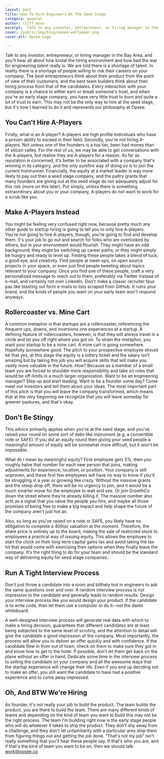 ```yaml
---
layout: post
title: How To Hire Engineers At The Seed Stage
category: general
author: cliff_moon
excerpt:  Talk to any investor, entrepreneur, or hiring manager in the Bay Area, and you'll hear all about how brutal the hiring environment and how bad the war for engineering talent really is.  We are told there is a shortage of talent.  In reality there is a shortage of people willing to risk their careers on your company.
cover: /public/img/blog/opsee-wallpaper.png
cover-alt: Opsee Logo

---
```


Talk to any investor, entrepreneur, or hiring manager in the Bay Area, and you'll hear all about how brutal the hiring environment and how bad the war for engineering talent really is.  We are told there is a shortage of talent.  In reality there is a shortage of people willing to risk their careers on your company.  The best entrepreneurs think about their product from the point of view of their customers, and the best team builders think about their hiring process from that of the candidates.  Every interaction with your company is a chance to either earn or break someone's trust, and when you're an early stage company, you have very little trust to burn and quite a lot of trust to earn.  This may not be the only way to hire at the seed stage, but it's how I learned to do it and represents our philosophy at Opsee.

## You Can't Hire A-Players

Firstly, what is an A-player?  A-players are high profile individuals who have a proven ability to exceed in their field.  Secondly, you're not hiring A-players.  Not unless one of the founders is a top tier, been had money titan of silicon valley.  For the rest of us, we may be able to get conversations with the A-players, but realize they are A-players for a reason.  As far as reputation is concerned, it's better to be associated with a company that's winning in its category, and the only surefire way of doing so is to join the current frontrunner.  Financially, the equity at a market leader is way more likely to pay out than a seed stage company, and the paltry grants that many founders are giving out at the seed stage do not adequately adjust for this risk (more on this later).  Put simply, unless there is something extraordinary about you or your company, A-players do not want to work for a scrub like you.

## Make A-Players Instead

You might be feeling very confused right now, because pretty much any other guide to startup hiring is going to tell you to only hire A-players.  You're not going to hire A-players, though, you're going to find and develop them.  It's your job to go out and search for folks who are overlooked by others, but in your environment would flourish.  They might have an odd background; they might be switching up career paths; or they might simply be hungry and ready to level up.  Finding these people takes a blend of luck, a good eye, and creativity.  Find people at meet-ups, on open source projects in your space, or even just find people tweeting about topics relevant to your company.  Once you find one of these people, craft a very personalized message to reach out to them, preferably via Twitter instead of e-mail, and certainly not over LinkedIn.  Don't make a classic recruiter faux pas like blasting out form e-mails to lists scraped from GitHub.  It ruins your brand, and the kinds of people you want on your early team won't respond anyways.

## Rollercoaster vs. Mine Cart

A common metaphor is that startups are a rollercoaster, referencing the frequent ups, downs, and inversions one experiences at a startup.  A defining feature of rollercoasters, however, is that they will always travel in a circle and let you off right where you got on.  To strain the metaphor, you want your startup to be a mine cart.  A mine cart is going somewhere.  Hopefully somewhere good.  The pitch to your prospective employee should be that yes, at this stage the equity is a lottery ticket and the salary isn't amazing but by taking this job you will acquire skills that will make you vastly more valuable in the future.  How?  Because as a member of a small team you are forced to shoulder more responsibility and take on roles that would be off-limits in a much larger organization.  Want to be an engineering manager?  Step up and start leading.  Want to be a founder some day?  Come meet our investors and tell them about your ideas.  The most important part of this pitch is that you will leave the company transformed, which means that at the very beginning we recognize that you will leave someday for greener pastures, and that's okay.

## Don't Be Stingy

This advice primarily applies when you're at the seed stage, and you've raised your round on some sort of debt-like instrument (e.g. a convertible note or SAFE).  If you did an equity round then giving your seed people a meaningful amount of equity will be somewhat more difficult, but it won't be impossible.

What do I mean by meaningful equity?  First employee gets 5%, then you roughly halve that number for each new person that joins, making adjustments for experience, location, or position.  Your company is still unproven, and these first few employees will have no way to know if you'll be struggling in a year or growing like crazy.  Without the massive grants and the steep drop off, there will be no urgency to join, and it would be a much smarter move for the employee to wait and see.  Or join GrowthCo down the street where they're already killing it.  The massive number also acts as a signal that you value the people you hire, and maybe all those promises of being free to make a big impact and help shape the future of the company aren't just hot air.

Also, so long as you've raised on a note or SAFE, you likely have no obligation to complete a 409(a) valuation at the moment.  Therefore, the share price is entirely up to the board, making the sale of restricted stock to employees a practical way of issuing equity.  This allows the employee to start the clock on their long term capital gains tax and avoid taking the tax hit that would come with exercising their options when they finally leave the company.  It's the right thing to do for your team and should be the standard way of delivering equity for seed stage companies.

## Run A Tight Interview Process

Don't just throw a candidate into a room and blithely trot in engineers to ask the same questions over and over.  A random interview process is not impressive to the candidate and generally leads to random results.  Design your interview process like you would design your product.  If the candidate is to write code, then let them use a computer to do it--not the damn whiteboard.

A well-designed interview process will generate real data with which to make a hiring decision, guarantees that different candidates are at least being subjected to the same level of scrutiny, and the attention to detail will give the candidate a good impression of the company.  Most importantly, the process will allow you to deliver an offer quickly and with confidence.  If the candidate flew in from out of town, check on them to make sure they got in and know how to get to the hotel.  If possible, don't let them get back on the plane without an offer in hand.  Dedicate some time in the interview process to selling the candidate on your company and all the awesome ways that the startup experience will change their life.  Even if you end up deciding not to make an offer, you still want the candidate to have had a positive experience and to come away impressed.

## Oh, And BTW We're Hiring

As founder, it's not really your job to build the product.  The team builds the product, you are there to build the team.  There are many different kinds of teams and depending on the kind of team you want to build this may not be the right process.  The team I'm building right now is the early stage people who will do whatever it takes to ship the product.  They don't shy away from a challenge, and they don't let unfamiliarity with a particular area stop them from figuring things out and getting the job done.  "That's not my job" isn't really something that you'll hear these people say.  If that's who you are, and if that's the kind of team you want to be on, then we should talk: <a href="mailto:work@opsee.co">work@opsee.co</a>